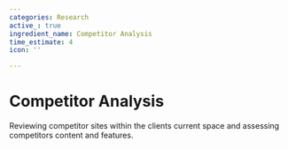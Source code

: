 ```yaml
---
categories: Research
active_: true
ingredient_name: Competitor Analysis
time_estimate: 4
icon: ''

---
```

# **Competitor Analysis**

Reviewing competitor sites within the clients current space and assessing competitors content and features.